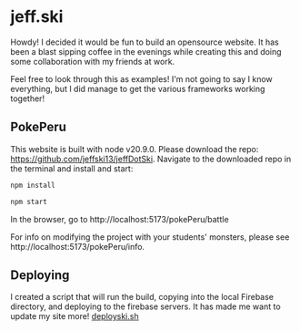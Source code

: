 # jeff.ski

Howdy! I decided it would be fun to build an opensource website. It has been a blast sipping coffee in the evenings while creating this
and doing some collaboration with my friends at work.

Feel free to look through this as examples! I'm not going to say I know everything, but I did manage to get the various frameworks working together!

## PokePeru

This website is built with node v20.9.0. Please download the repo: https://github.com/jeffski13/jeffDotSki. Navigate to the downloaded repo in the terminal and install and start:

``` bash
npm install

npm start
```

In the browser, go to http://localhost:5173/pokePeru/battle

For info on modifying the project with your students' monsters, please see http://localhost:5173/pokePeru/info.

## Deploying

I created a script that will run the build, copying into the local Firebase directory, and deploying to the firebase servers. It has made me want to update my site more! [deployski.sh](./deployski.sh)
